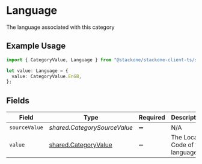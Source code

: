 # Language

The language associated with this category

## Example Usage

```typescript
import { CategoryValue, Language } from "@stackone/stackone-client-ts/sdk/models/shared";

let value: Language = {
  value: CategoryValue.EnGB,
};
```

## Fields

| Field                                                               | Type                                                                | Required                                                            | Description                                                         | Example                                                             |
| ------------------------------------------------------------------- | ------------------------------------------------------------------- | ------------------------------------------------------------------- | ------------------------------------------------------------------- | ------------------------------------------------------------------- |
| `sourceValue`                                                       | *shared.CategorySourceValue*                                        | :heavy_minus_sign:                                                  | N/A                                                                 |                                                                     |
| `value`                                                             | [shared.CategoryValue](../../../sdk/models/shared/categoryvalue.md) | :heavy_minus_sign:                                                  | The Locale Code of the language                                     | en_GB                                                               |